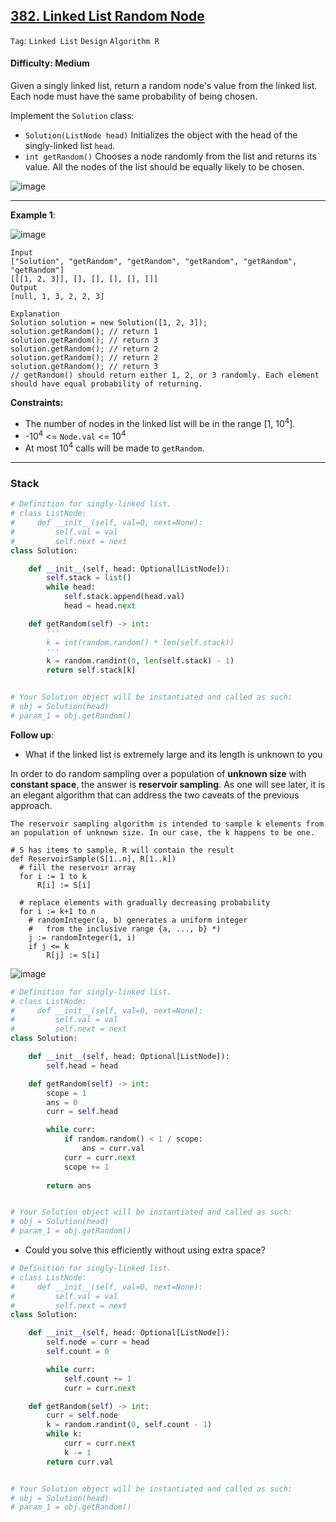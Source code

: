 ## [382. Linked List Random Node](https://leetcode.com/problems/linked-list-random-node/)

```Tag```: ```Linked List``` ```Design``` ```Algorithm R```

#### Difficulty: Medium

Given a singly linked list, return a random node's value from the linked list. Each node must have the same probability of being chosen.

Implement the ```Solution``` class:

- ```Solution(ListNode head)``` Initializes the object with the head of the singly-linked list ```head```.
- ```int getRandom()``` Chooses a node randomly from the list and returns its value. All the nodes of the list should be equally likely to be chosen.
 
![image](https://user-images.githubusercontent.com/35042430/224371475-c4938810-d280-4981-8643-cdfd0b4f5140.png)

---

__Example 1__:

![image](https://assets.leetcode.com/uploads/2021/03/16/getrand-linked-list.jpg)
```
Input
["Solution", "getRandom", "getRandom", "getRandom", "getRandom", "getRandom"]
[[[1, 2, 3]], [], [], [], [], []]
Output
[null, 1, 3, 2, 2, 3]

Explanation
Solution solution = new Solution([1, 2, 3]);
solution.getRandom(); // return 1
solution.getRandom(); // return 3
solution.getRandom(); // return 2
solution.getRandom(); // return 2
solution.getRandom(); // return 3
// getRandom() should return either 1, 2, or 3 randomly. Each element should have equal probability of returning.
```

__Constraints:__

- The number of nodes in the linked list will be in the range [1, 10<sup>4</sup>].
- -10<sup>4</sup> <= ```Node.val``` <= 10<sup>4</sup>
- At most 10<sup>4</sup> calls will be made to ```getRandom```.
 
---

### Stack

```Python
# Definition for singly-linked list.
# class ListNode:
#     def __init__(self, val=0, next=None):
#         self.val = val
#         self.next = next
class Solution:

    def __init__(self, head: Optional[ListNode]):
        self.stack = list()
        while head:
            self.stack.append(head.val)
            head = head.next

    def getRandom(self) -> int:
        '''
        k = int(random.random() * len(self.stack))
        '''
        k = random.randint(0, len(self.stack) - 1)
        return self.stack[k]


# Your Solution object will be instantiated and called as such:
# obj = Solution(head)
# param_1 = obj.getRandom()
```

__Follow up__:

- What if the linked list is extremely large and its length is unknown to you

In order to do random sampling over a population of __unknown size__ with __constant space__, the answer is __reservoir sampling__. As one will see later, it is an elegant algorithm that can address the two caveats of the previous approach.

    The reservoir sampling algorithm is intended to sample k elements from an population of unknown size. In our case, the k happens to be one.

```
# S has items to sample, R will contain the result
def ReservoirSample(S[1..n], R[1..k])
  # fill the reservoir array
  for i := 1 to k
      R[i] := S[i]

  # replace elements with gradually decreasing probability
  for i := k+1 to n
    # randomInteger(a, b) generates a uniform integer
    #   from the inclusive range {a, ..., b} *)
    j := randomInteger(1, i)
    if j <= k
        R[j] := S[i]
```

![image](https://leetcode.com/problems/linked-list-random-node/Figures/382/382_reservoir_sampling.png)

```Python
# Definition for singly-linked list.
# class ListNode:
#     def __init__(self, val=0, next=None):
#         self.val = val
#         self.next = next
class Solution:

    def __init__(self, head: Optional[ListNode]):
        self.head = head

    def getRandom(self) -> int:
        scope = 1
        ans = 0
        curr = self.head

        while curr:
            if random.random() < 1 / scope:
                ans = curr.val
            curr = curr.next
            scope += 1
        
        return ans


# Your Solution object will be instantiated and called as such:
# obj = Solution(head)
# param_1 = obj.getRandom()
```

- Could you solve this efficiently without using extra space?

```Python
# Definition for singly-linked list.
# class ListNode:
#     def __init__(self, val=0, next=None):
#         self.val = val
#         self.next = next
class Solution:

    def __init__(self, head: Optional[ListNode]):
        self.node = curr = head
        self.count = 0

        while curr:
            self.count += 1
            curr = curr.next

    def getRandom(self) -> int:
        curr = self.node
        k = random.randint(0, self.count - 1)
        while k:
            curr = curr.next
            k -= 1
        return curr.val


# Your Solution object will be instantiated and called as such:
# obj = Solution(head)
# param_1 = obj.getRandom()
```
